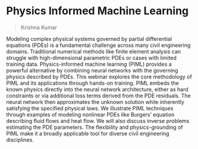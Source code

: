 # Physics Informed Machine Learning

> Krishna Kumar

Modeling complex physical systems governed by partial differential equations (PDEs) is a fundamental challenge across many civil engineering domains. Traditional numerical methods like finite element analysis can struggle with high-dimensional parametric PDEs or cases with limited training data. Physics-informed machine learning (PIML) provides a powerful alternative by combining neural networks with the governing physics described by PDEs. This webinar explores the core methodology of PIML and its applications through hands-on training. PIML embeds the known physics directly into the neural network architecture, either as hard constraints or via additional loss terms derived from the PDE residuals. The neural network then approximates the unknown solution while inherently satisfying the specified physical laws. We illustrate PIML techniques through examples of modeling nonlinear PDEs like Burgers’ equation describing fluid flows and heat flow. We will also discuss inverse problems estimating the PDE parameters. The flexibility and physics-grounding of PIML make it a broadly applicable tool for diverse civil engineering disciplines.
